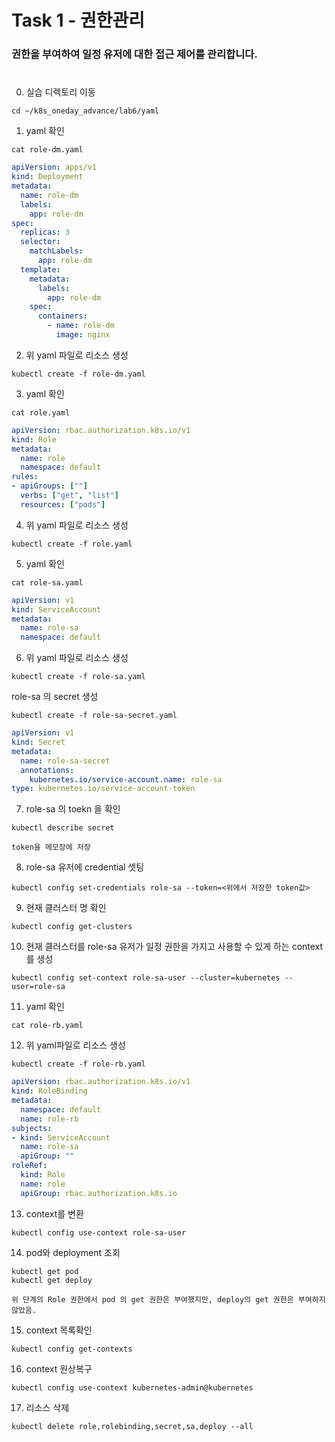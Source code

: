 # Task 1 - 권한관리

### 권한을 부여하여 일정 유저에 대한 접근 제어를 관리합니다.
#
0. 실습 디렉토리 이동
```
cd ~/k8s_oneday_advance/lab6/yaml
```

1. yaml 확인
```
cat role-dm.yaml
```
```yaml
apiVersion: apps/v1
kind: Deployment
metadata:
  name: role-dm
  labels:
    app: role-dm
spec:
  replicas: 3
  selector:
    matchLabels:
      app: role-dm
  template:
    metadata:
      labels:
        app: role-dm
    spec:
      containers:
        - name: role-dm
          image: nginx
```

2. 위 yaml 파일로 리소스 생성
```
kubectl create -f role-dm.yaml
```  

3. yaml 확인

```
cat role.yaml
```
```yaml
apiVersion: rbac.authorization.k8s.io/v1
kind: Role
metadata:
  name: role
  namespace: default
rules:
- apiGroups: [""]
  verbs: ["get", "list"]
  resources: ["pods"]
```

4. 위 yaml 파일로 리소스 생성
```
kubectl create -f role.yaml
```  

5. yaml 확인

```
cat role-sa.yaml
```
```yaml
apiVersion: v1
kind: ServiceAccount
metadata:
  name: role-sa
  namespace: default
```

6. 위 yaml 파일로 리소스 생성
```
kubectl create -f role-sa.yaml
```  
role-sa 의 secret 생성
```
kubectl create -f role-sa-secret.yaml
```
```yaml
apiVersion: v1
kind: Secret
metadata:
  name: role-sa-secret
  annotations:
    kubernetes.io/service-account.name: role-sa
type: kubernetes.io/service-account-token
```

7. role-sa 의 toekn 을 확인
```
kubectl describe secret
```

```
token을 메모장에 저장
```

8. role-sa 유저에 credential 셋팅
```
kubectl config set-credentials role-sa --token=<위에서 저장한 token값>
```

9. 현재 클러스터 명 확인
```
kubectl config get-clusters
```

10. 현재 클러스터를 role-sa 유저가 일정 권한을 가지고 사용할 수 있게 하는 context를 생성
```
kubectl config set-context role-sa-user --cluster=kubernetes --user=role-sa
```

11. yaml 확인
```
cat role-rb.yaml
```

12. 위 yaml파일로 리소스 생성
```
kubectl create -f role-rb.yaml
```
```yaml
apiVersion: rbac.authorization.k8s.io/v1
kind: RoleBinding
metadata:
  namespace: default
  name: role-rb
subjects:
- kind: ServiceAccount
  name: role-sa
  apiGroup: ""
roleRef:
  kind: Role
  name: role
  apiGroup: rbac.authorization.k8s.io
```

13. context를 변환
```
kubectl config use-context role-sa-user
```

14. pod와 deployment 조회
```
kubectl get pod
kubectl get deploy
```

```
위 단계의 Role 권한에서 pod 의 get 권한은 부여했지만, deploy의 get 권한은 부여하지 않았음.
```

15. context 목록확인
```
kubectl config get-contexts
```

16. context 원상복구
```
kubectl config use-context kubernetes-admin@kubernetes
```

17. 리소스 삭제
```
kubectl delete role,rolebinding,secret,sa,deploy --all
```
